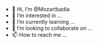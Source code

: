 - 👋 Hi, I’m @Mozartbadia
- 👀 I’m interested in ...
- 🌱 I’m currently learning ...
- 💞️ I’m looking to collaborate on ...
- 📫 How to reach me ...

<!---
Mozartbadia/Mozartbadia is a ✨ special ✨ repository because its `README.md` (this file) appears on your GitHub profile.
You can click the Preview link to take a look at your changes.
--->
